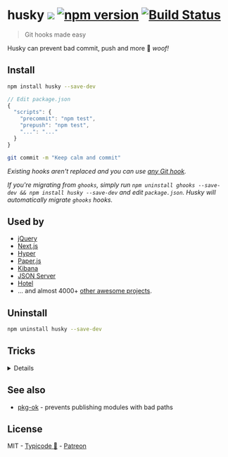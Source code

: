 # husky [![](http://img.shields.io/npm/dm/husky.svg?style=flat)](https://www.npmjs.org/package/husky) [![npm version](https://badge.fury.io/js/husky.svg)](https://www.npmjs.com/package/husky) [![Build Status](https://travis-ci.org/typicode/husky.svg?branch=master)](https://travis-ci.org/typicode/husky)

> Git hooks made easy

Husky can prevent bad commit, push and more :dog: _woof!_

## Install

```sh
npm install husky --save-dev
```

```javascript
// Edit package.json
{
  "scripts": {
    "precommit": "npm test",
    "prepush": "npm test",
    "...": "..."
  }
}
```

```bash
git commit -m "Keep calm and commit"
```

_Existing hooks aren't replaced and you can use [any Git hook](HOOKS.md)._

_If you're migrating from `ghooks`, simply run `npm uninstall ghooks --save-dev && npm install husky --save-dev` and edit `package.json`. Husky will automatically migrate `ghooks` hooks._

## Used by

* [jQuery](https://github.com/jquery/jquery)
* [Next.js](https://github.com/zeit/next.js)
* [Hyper](https://github.com/zeit/hyper)
* [Paper.js](https://github.com/paperjs/paper.js)
* [Kibana](https://github.com/elastic/kibana)
* [JSON Server](https://github.com/typicode/json-server)
* [Hotel](https://github.com/typicode/hotel)
* ... and almost 4000+ [other awesome projects](https://libraries.io/npm/husky/dependent-repositories).

## Uninstall

```bash
npm uninstall husky --save-dev
```

## Tricks

<details>

### Debug hooks easily

If you need to debug hooks, simply use `npm run <script-name>`. For example:

```bash
npm run precommit
```

### Git GUI clients support

If you've installed Node using the [standard installer](https://nodejs.org/en/), [nvm](https://github.com/creationix/nvm) or [homebrew](http://brew.sh/), Git hooks will be executed in GUI applications.

### Working with multiple version of Node

If [`nvm`](https://github.com/creationix/nvm) is installed, husky will try to use the `default`/`current` installed Node version or use the project `.nvmrc`.

__Tip__ to use the system-installed version of node, `nvm` provides a [`system`](https://github.com/creationix/nvm#system-version-of-node) alias

### Accessing Git params

Git params can be found in `GIT_PARAMS` environment variable.

### Setting a different log level

By default, husky will run scripts using `--silent` to make the output more readable. If you want to override this, simply pass a different log level to your scripts:

```json
"precommit": "npm run some-script -q"
```

_`-q/--quiet` is equivalent to `--loglevel warn` which is npm default log level._

### Git submodule and subtree support

Yes

### Cygwin support

Yes

### Yarn support

Please use `yarn` `v0.24+`

</details>

## See also

* [pkg-ok](https://github.com/typicode/pkg-ok) - prevents publishing modules with bad paths

## License

MIT - [Typicode :cactus:](https://github.com/typicode) - [Patreon](https://www.patreon.com/typicode)
